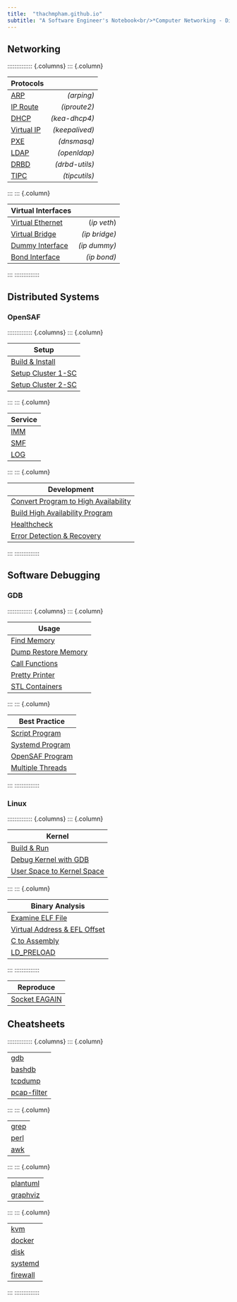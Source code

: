 ```yaml
---
title:  "thachmpham.github.io"
subtitle: "A Software Engineer's Notebook<br/>*Computer Networking - Distributed Systems - Software Debugging*"
---
```



## Networking
:::::::::::::: {.columns}
::: {.column}

| Protocols | |
|-----------------|----------------:|
| [ARP](html/arp.html) | *(arping)* |
| [IP Route](html/ip-routing.html) | *(iproute2)* |
| [DHCP](html/dhcp.html) | *(kea-dhcp4)* |
| [Virtual IP](html/vip.html) | *(keepalived)* |
| [PXE](html/pxe.html) | *(dnsmasq)* |
| [LDAP](html/ldap.html) | *(openldap)* |
| [DRBD](html/drbd.html) | *(drbd-utils)* |
| [TIPC](html/tipc.html) | *(tipcutils)* |

:::
::: {.column}

| Virtual Interfaces | |
|-----------------|----------------:|
| [Virtual Ethernet](html/veth.html) | (*ip veth*) |
| [Virtual Bridge](html/vbridge.html) | *(ip bridge)* |
| [Dummy Interface](html/vdummy-interface.html) | *(ip dummy)* |
| [Bond Interface](html/vbond-interface.html) | *(ip bond)* |

:::
::::::::::::::


## Distributed Systems
### OpenSAF
:::::::::::::: {.columns}
::: {.column}

| Setup |
|-----------------|
| [Build & Install](html/opensaf-install.html) |
| [Setup Cluster 1-SC](html/opensaf-1sc.html) |
| [Setup Cluster 2-SC](html/opensaf-2sc.html) |

:::
::: {.column}

| Service |
|-----------------|
| [IMM](html/opensaf-imm.html) |
| [SMF](html/opensaf-smf.html) |
| [LOG](html/opensaf-log.html) |

:::
::: {.column}

| Development |
|-----------------|
| [Convert Program to High Availability](html/opensaf-amf-non-sa-aware.html) |
| [Build High Availability Program](html/opensaf-amf-sa-aware.html) |
| [Healthcheck](html/opensaf-healthcheck.html) |
| [Error Detection & Recovery](html/opensaf-amf-error-detection.html) |

:::
::::::::::::::


## Software Debugging
### GDB
:::::::::::::: {.columns}
::: {.column}

| Usage |
|-----------------|
| [Find Memory](html/gdb-find.html) |
| [Dump Restore Memory](html/gdb-dump-restore.html) |
| [Call Functions](html/gdb-call.html) |
| [Pretty Printer](html/gdb-write-pp.html) |
| [STL Containers](html/gdb-stl.html) |

:::
::: {.column}

| Best Practice |
|-----------------|
| [Script Program](html/gdb-program-started-by-script.html) |
| [Systemd Program](html/gdb-program-started-by-systemd.html) |
| [OpenSAF Program](html/gdb-ha-program.html) |
| [Multiple Threads](html/gdb-multithread.html) |

:::
::::::::::::::


### Linux
:::::::::::::: {.columns}
::: {.column}

| Kernel |
|-----------------|
| [Build & Run](html/kernel_build.html) |
| [Debug Kernel with GDB](html/kernel_debug_gdb.html) |
| [User Space to Kernel Space](html/kernel_user_to_kernel.html) |

:::
::: {.column}

| Binary Analysis |
|-----------------|
| [Examine ELF File](html/elf.html) |
| [Virtual Address & EFL Offset](html/virtual-addr-elf-offset.html) |
| [C to Assembly](html/asm-callstack.html) |
| [LD_PRELOAD](html/ld_preload.html) |

:::
::::::::::::::

| Reproduce |
|-----------------|
| [Socket EAGAIN](html/tipc_eagain.html) |


## Cheatsheets
:::::::::::::: {.columns}
::: {.column}

| |
|-----------------|
|[gdb](html/gdb.html) |
|[bashdb](html/bashdb.html) |
|[tcpdump](html/tcpdump.html) |
|[pcap-filter](html/pcap-filter.html) |

:::
::: {.column}

| |
|-----------------|
|[grep](html/grep.html)|
|[perl](html/perl.html)|
|[awk](html/awk.html)|

:::
::: {.column}

| |
|-----------------|
|[plantuml](html/plantuml.html)|
|[graphviz](html/graphviz.html)|

:::
::: {.column}

| |
|-----------------|
|[kvm](html/kvm.html)|
|[docker](html/docker.html)|
|[disk](html/fdisk.html)|
|[systemd](html/systemd.html)|
|[firewall](html/firewall.html) |

:::
::::::::::::::


